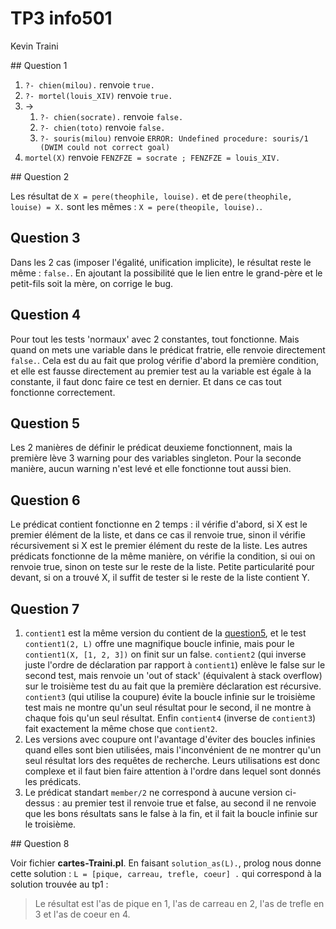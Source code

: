 # TP3 info501

Kevin Traini

## Question 1

1. `?- chien(milou).` renvoie `true.`
2. `?- mortel(louis_XIV)` renvoie `true.`
3. ->
   1. `?- chien(socrate).` renvoie `false.`
   2. `?- chien(toto)` renvoie `false.`
   3. `?- souris(milou)` renvoie `ERROR: Undefined procedure: souris/1 (DWIM could not correct goal)`
4. `mortel(X)` renvoie `FENZFZE = socrate ; FENZFZE = louis_XIV.`

## Question 2

Les résultat de `X = pere(theophile, louise).` et de `pere(theophile, louise) = X.` sont les mêmes : `X = pere(theopile, louise).`.

## Question 3

Dans les 2 cas (imposer l'égalité, unification implicite), le résultat reste le même : `false.`. En ajoutant la possibilité que le lien entre le grand-père et le petit-fils soit la mère, on corrige le bug.

## Question 4

Pour tout les tests 'normaux' avec 2 constantes, tout fonctionne. Mais quand on mets une variable dans le prédicat fratrie, elle renvoie directement `false.`. Cela est du au fait que prolog vérifie d'abord la première condition, et elle est fausse directement au premier test au la variable est égale à la constante, il faut donc faire ce test en dernier. Et dans ce cas tout fonctionne correctement.

## Question 5

Les 2 manières de définir le prédicat deuxieme fonctionnent, mais la première lève 3 warning pour des variables singleton. Pour la seconde manière, aucun warning n'est levé et elle fonctionne tout aussi bien.

## Question 6

Le prédicat contient fonctionne en 2 temps : il vérifie d'abord, si X est le premier élément de la liste, et dans ce cas il renvoie true, sinon il vérifie récursivement si X est le premier élément du reste de la liste. Les autres prédicats fonctionne de la même manière, on vérifie la condition, si oui on renvoie true, sinon on teste sur le reste de la liste. Petite particularité pour devant, si on a trouvé X, il suffit de tester si le reste de la liste contient Y.

## Question 7

1. `contient1` est la même version du contient de la [question5](#question-5), et le test `contient1(2, L)` offre une magnifique boucle infinie, mais pour le `contient1(X, [1, 2, 3])` on finit sur un false. `contient2` (qui inverse juste l'ordre de déclaration par rapport à `contient1`) enlève le false sur le second test, mais renvoie un 'out of stack' (équivalent à stack overflow) sur le troisième test du au fait que la première déclaration est récursive. `contient3` (qui utilise la coupure) évite la boucle infinie sur le troisième test mais ne montre qu'un seul résultat pour le second, il ne montre à chaque fois qu'un seul résultat. Enfin `contient4` (inverse de `contient3`) fait exactement la même chose que `contient2`.
2. Les versions avec coupure ont l'avantage d'éviter des boucles infinies quand elles sont bien utilisées, mais l'inconvénient de ne montrer qu'un seul résultat lors des requêtes de recherche. Leurs utilisations est donc complexe et il faut bien faire attention à l'ordre dans lequel sont donnés les prédicats.
3. Le prédicat standart `member/2` ne correspond à aucune version ci-dessus : au premier test il renvoie true et false, au second il ne renvoie que les bons résultats sans le false à la fin, et il fait la boucle infinie sur le troisième.

## Question 8

Voir fichier **cartes-Traini.pl**. En faisant `solution_as(L).`, prolog nous donne cette solution : `L = [pique, carreau, trefle, coeur] .` qui correspond à la solution trouvée au tp1 :

> Le résultat est l'as de pique en 1, l'as de carreau en 2, l'as de trefle en 3 et l'as de coeur en 4.
